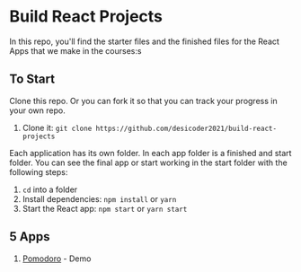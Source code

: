 # Build React Projects

In this repo, you'll find the starter files and the finished files for the React Apps that we make in the courses:s

## To Start

Clone this repo. Or you can fork it so that you can track your progress in your own repo.

<ol>
  <li>Clone it: <code>git clone https://github.com/desicoder2021/build-react-projects</code></li>
</ol>

Each application has its own folder. In each app folder is a finished and start folder. You can see the final app or start working in the start folder with the following steps:

<ol>
  <li><code>cd</code> into a folder</li>
  <li>Install dependencies: <code>npm install</code> or <code>yarn</code></li>
  <li>Start the React app: <code>npm start</code> or <code>yarn start</code></li>
</ol>

## 5 Apps

<ol>
  <li><a href="https://github.com/desicoder2021/build-react-projects/tree/master/P01-Pomodoro">Pomodoro</a> - Demo</li>
</ol>
